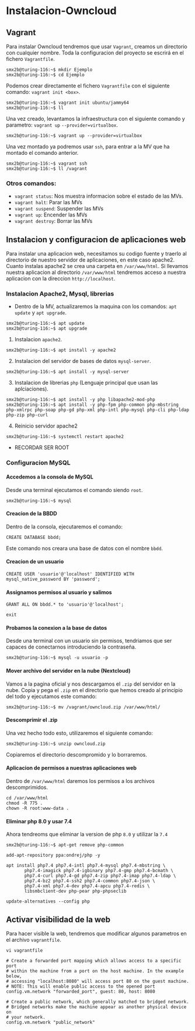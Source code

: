 # Instalacion-Owncloud
## Vagrant
Para instalar Owncloud tendremos que usar `Vagrant`, creamos un directorio con cualquier nombre. Toda la configuracion del proyecto se escrirá en el fichero `Vagrantfile`.
```console
smx2b@turing-116:~$ mkdir Ejemplo
smx2b@turing-116:~$ cd Ejemplo
```

Podemos crear directamente el fichero `Vagrantfile` con el siguiente comando: `vagrant init <box>`.
```console
smx2b@turing-116:~$ vagrant init ubuntu/jammy64
smx2b@turing-116:~$ ll
```

Una vez creado, levantamos la infraestructura con el siguiente comando y parametro: `vagrant up` `--provider=virtualbox`.
```console
smx2b@turing-116:~$ vagrant up --provider=virtualbox
```
Una vez montado ya podremos usar `ssh`, para entrar a la MV que ha montado el comando anterior.
```console
smx2b@turing-116:~$ vagrant ssh
smx2b@turing-116:~$ ll /vagrant
```
### Otros comandos:
- `vagrant status`: Nos muestra informacion sobre el estado de las MVs.
- `vagrant halt`: Parar las MVs
- `vagrant suspend`: Suspender las MVs
- `vagrant up`: Encender las MVs
- `vagrant destroy`: Borrar las MVs

## Instalacion y configuracion de aplicaciones web
Para instalar una aplicacion web, necesitamos su codigo fuente y traerlo al directorio de nuestro servidor de aplicaciones, en este caso apache2. Cuanto instalas apache2 se crea una carpeta en `/var/www/html`. Si llevamos nuestra aplicacion al directorio `/var/www/html` tendremos acceso a nuestra aplicacion con la direccion `http://localhost`.

### Instalacion Apache2, Mysql, librerias
- Dentro de la MV, actualizaremos la maquina con los comandos: `apt update` y `apt upgrade`.
```console
smx2b@turing-116:~$ apt update
smx2b@turing-116:~$ apt upgrade
```
1. Instalacion `apache2`.
```console
smx2b@turing-116:~$ apt install -y apache2
```
2. Instalacion del servidor de bases de datos `mysql-server`.
```console
smx2b@turing-116:~$ apt install -y mysql-server
```
3. Instalacion de librerias `php` (Lenguaje principal que usan las aplciaciones).
```console
smx2b@turing-116:~$ apt install -y php libapache2-mod-php
smx2b@turing-116:~$ apt install -y php-fpm php-common php-mbstring php-xmlrpc php-soap php-gd php-xml php-intl php-mysql php-cli php-ldap php-zip php-curl
```
4. Reinicio servidor apache2
```console
smx2b@turing-116:~$ systemctl restart apache2
```
- RECORDAR SER ROOT

### Configuracion MySQL
#### Accedemos a la consola de MySQL
Desde una terminal ejecutamos el comando siendo `root`.
```console
smx2b@turing-116:~$ mysql
```
#### Creacion de la BBDD
Dentro de la consola, ejecutaremos el comando:
```console
CREATE DATABASE bbdd;
```
Este comando nos creara una base de datos con el nombre `bbdd`.
#### Creacion de un usuario
```console
CREATE USER 'usuario'@'localhost' IDENTIFIED WITH mysql_native_password BY 'password';
```
#### Assignamos permisos al usuario y salimos
```console
GRANT ALL ON bbdd.* to 'usuario'@'localhost';
```
```console
exit
```
#### Probamos la conexion a la base de datos
Desde una terminal con un usuario sin permisos, tendriamos que ser capaces de conectarnos introduciendo la contraseña.
```console
smx2b@turing-116:~$ mysql -u usuario -p
```
#### Mover archivo del servidor en la nube (Nextcloud)
Vamos a la pagina oficial y nos descargamos el `.zip` del servidor en la nube. Copia y pega el `.zip` en el directorio que hemos creado al principio del todo y ejecutamos este comando:
```console
smx2b@turing-116:~$ mv /vagrant/owncloud.zip /var/www/html/
```
#### Descomprimir el .zip
Una vez hecho todo esto, utilizaremos el siguiente comando:
```console
smx2b@turing-116:~$ unzip owncloud.zip
```
Copiaremos el directorio descompromido y lo borraremos.

#### Aplicacion de permisos a nuestras aplicaciones web
Dentro de `/var/www/html` daremos los permisos a los archivos descomprimidos.
```console
cd /var/www/html
chmod -R 775 .
chown -R root:www-data .
```
#### Eliminar php 8.0 y usar 7.4
Ahora tendreoms que eliminar la version de php `8.0` y utilizar la `7.4`
```console
smx2b@turing-116:~$ apt-get remove php-common
```
```console
add-apt-repository ppa:ondrej/php -y
```
```console
apt install php7.4 php7.4-intl php7.4-mysql php7.4-mbstring \
       php7.4-imagick php7.4-igbinary php7.4-gmp php7.4-bcmath \
       php7.4-curl php7.4-gd php7.4-zip php7.4-imap php7.4-ldap \
       php7.4-bz2 php7.4-ssh2 php7.4-common php7.4-json \
       php7.4-xml php7.4-dev php7.4-apcu php7.4-redis \
       libsmbclient-dev php-pear php-phpseclib
```
```console
update-alternatives --config php
```

## Activar visibilidad de la web
Para hacer visible la web, tendremos que modificar algunos parametros en el archivo `vagrantfile`.
```console
vi vagrantfile
```
```console
# Create a forwarded port mapping which allows access to a specific port
# within the machine from a port on the host machine. In the example below,
# accessing "localhost:8080" will access port 80 on the guest machine.
# NOTE: This will enable public access to the opened port
config.vm.network "forwarded_port", guest: 80, host: 8080
```
```console
# Create a public network, which generally matched to bridged network.
# Bridged networks make the machine appear as another physical device on
# your network.
config.vm.network "public_network"
```